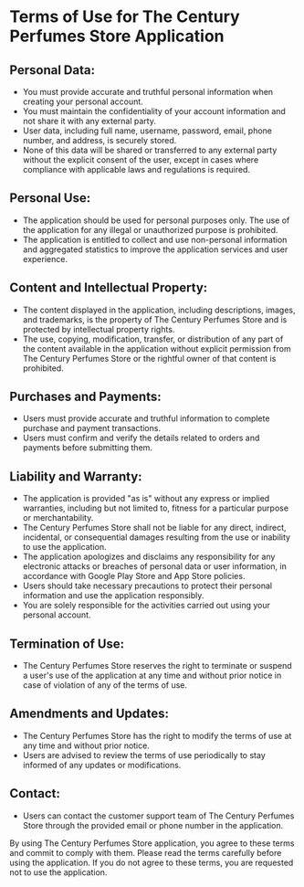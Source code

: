 # Terms of Use for The Century Perfumes Store Application

## Personal Data:
- You must provide accurate and truthful personal information when creating your personal account.
- You must maintain the confidentiality of your account information and not share it with any external party.
- User data, including full name, username, password, email, phone number, and address, is securely stored.
- None of this data will be shared or transferred to any external party without the explicit consent of the user, except in cases where compliance with applicable laws and regulations is required.

## Personal Use:
- The application should be used for personal purposes only. The use of the application for any illegal or unauthorized purpose is prohibited.
- The application is entitled to collect and use non-personal information and aggregated statistics to improve the application services and user experience.

## Content and Intellectual Property:
- The content displayed in the application, including descriptions, images, and trademarks, is the property of The Century Perfumes Store and is protected by intellectual property rights.
- The use, copying, modification, transfer, or distribution of any part of the content available in the application without explicit permission from The Century Perfumes Store or the rightful owner of that content is prohibited.

## Purchases and Payments:
- Users must provide accurate and truthful information to complete purchase and payment transactions.
- Users must confirm and verify the details related to orders and payments before submitting them.

## Liability and Warranty:
- The application is provided "as is" without any express or implied warranties, including but not limited to, fitness for a particular purpose or merchantability.
- The Century Perfumes Store shall not be liable for any direct, indirect, incidental, or consequential damages resulting from the use or inability to use the application.
- The application apologizes and disclaims any responsibility for any electronic attacks or breaches of personal data or user information, in accordance with Google Play Store and App Store policies.
- Users should take necessary precautions to protect their personal information and use the application responsibly.
- You are solely responsible for the activities carried out using your personal account.

## Termination of Use:
- The Century Perfumes Store reserves the right to terminate or suspend a user's use of the application at any time and without prior notice in case of violation of any of the terms of use.

## Amendments and Updates:
- The Century Perfumes Store has the right to modify the terms of use at any time and without prior notice.
- Users are advised to review the terms of use periodically to stay informed of any updates or modifications.

## Contact:
- Users can contact the customer support team of The Century Perfumes Store through the provided email or phone number in the application.

By using The Century Perfumes Store application, you agree to these terms and commit to comply with them. Please read the terms carefully before using the application. If you do not agree to these terms, you are requested not to use the application.
